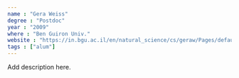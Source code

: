 ```yaml
---
name : "Gera Weiss"
degree : "Postdoc"
year : "2009"
where : "Ben Guiron Univ."
website : "https://in.bgu.ac.il/en/natural_science/cs/geraw/Pages/default.aspx"
tags : ["alum"]
---
```

Add description here.
